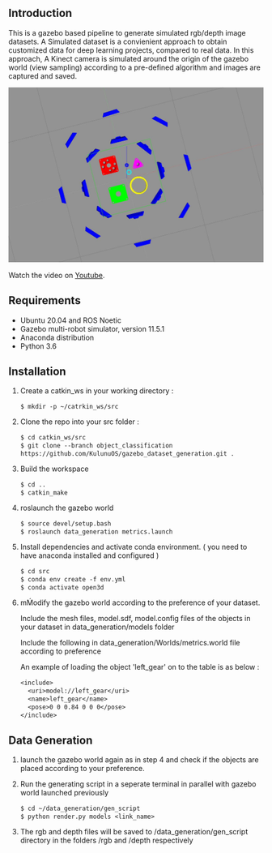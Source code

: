 ## Introduction
This is a gazebo based pipeline to generate simulated rgb/depth image datasets. A Simulated dataset is a convienient approach to obtain customized data for deep learning projects, compared to real data. In this approach, A Kinect camera is simulated around the origin of the gazebo world (view sampling) according to a pre-defined algorithm and images are captured and saved.

![View Sampling procedure](/assets/images/view_sampling.jpg "View Sampling procedure")

Watch the video on [Youtube](https://www.youtube.com/watch?v=Fa-J-9h2a0w​ "Dataset Generation in Gazebo Simulator").

## Requirements

- Ubuntu 20.04 and ROS Noetic
- Gazebo multi-robot simulator, version 11.5.1
- Anaconda distribution 
- Python 3.6 

## Installation
1. Create a catkin_ws in your working directory :
    ~~~
    $ mkdir -p ~/catrkin_ws/src
    ~~~
2. Clone the repo into your src folder :
    ~~~
    $ cd catkin_ws/src
    $ git clone --branch object_classification https://github.com/KulunuOS/gazebo_dataset_generation.git .
    ~~~

3. Build the workspace
    ~~~
    $ cd ..
    $ catkin_make
    ~~~
4. roslaunch the gazebo world
    ~~~
    $ source devel/setup.bash 
    $ roslaunch data_generation metrics.launch
    ~~~ 
5. Install dependencies and activate conda environment. ( you need to have anaconda installed and configured )
    ~~~
    $ cd src
    $ conda env create -f env.yml
    $ conda activate open3d
    ~~~

6. mḾodify the gazebo world according to the preference of your dataset.
    
    Include the mesh files, model.sdf, model.config files of the objects in your dataset in data_generation/models folder
    
    Include the following in data_generation/Worlds/metrics.world file according to preference

    An example of loading the object 'left_gear' on to the table is as below :
    ~~~
    <include>
      <uri>model://left_gear</uri>
      <name>left_gear</name>
      <pose>0 0 0.84 0 0 0</pose>
    </include> 
    ~~~


## Data Generation

1. launch the gazebo world again as in step 4 and check if the objects are placed according to your preference.

2. Run the generating script in a seperate terminal in parallel with gazebo world launched previously  
    ~~~
    $ cd ~/data_generation/gen_script                          
    $ python render.py models <link_name>
    ~~~
3. The rgb and depth files will be saved to /data_generation/gen_script directory in the folders /rgb and /depth respectively
